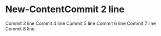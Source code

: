 # New-ContentCommit 2 line
Commit 3 line
Commit 4 line
Commit 5 line
Commit 6 line
Commit 7 line
Commit 8 line
